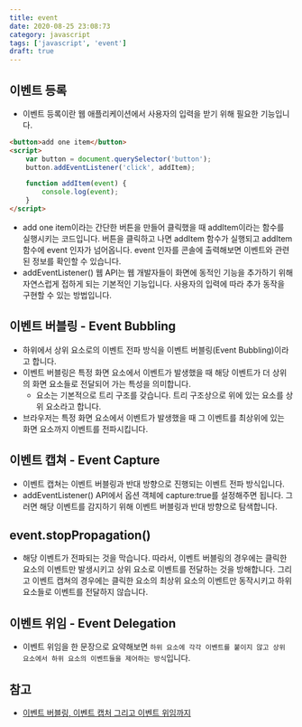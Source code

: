 ```yaml
---
title: event
date: 2020-08-25 23:08:73
category: javascript
tags: ['javascript', 'event']
draft: true
---
```


## 이벤트 등록

- 이벤트 등록이란 웹 애플리케이션에서 사용자의 입력을 받기 위해 필요한 기능입니다.

```html
<button>add one item</button>
<script>
	var button = document.querySelector('button');
	button.addEventListener('click', addItem);

	function addItem(event) {
		console.log(event);
	}
</script>
```

- add one item이라는 간단한 버튼을 만들어 클릭했을 때 addItem이라는 함수를 실행시키는 코드입니다. 버튼을 클릭하고 나면 addItem 함수가 실행되고 addItem 함수에 event 인자가 넘어옵니다. event 인자를 콘솔에 출력해보면 이벤트와 관련된 정보를 확인할 수 있습니다.
- addEventListener() 웹 API는 웹 개발자들이 화면에 동적인 기능을 추가하기 위해 자연스럽게 접하게 되는 기본적인 기능입니다. 사용자의 입력에 따라 추가 동작을 구현할 수 있는 방법입니다.

## 이벤트 버블링 - Event Bubbling

- 하위에서 상위 요소로의 이벤트 전파 방식을 이벤트 버블링(Event Bubbling)이라고 합니다.
- 이벤트 버블링은 특정 화면 요소에서 이벤트가 발생했을 때 해당 이벤트가 더 상위의 화면 요소들로 전달되어 가는 특성을 의미합니다.
  - 요소는 기본적으로 트리 구조를 갖습니다. 트리 구조상으로 위에 있는 요소를 상위 요소라고 합니다.
- 브라우저는 특정 화면 요소에서 이벤트가 발생했을 때 그 이벤트를 최상위에 있는 화면 요소까지 이벤트를 전파시킵니다.

## 이벤트 캡쳐 - Event Capture

- 이벤트 캡쳐는 이벤트 버블링과 반대 방향으로 진행되는 이벤트 전파 방식입니다.
- addEventListener() API에서 옵션 객체에 capture:true를 설정해주면 됩니다. 그러면 해당 이벤트를 감지하기 위해 이벤트 버블링과 반대 방향으로 탐색합니다.

## event.stopPropagation()

- 해당 이벤트가 전파되는 것을 막습니다. 따라서, 이벤트 버블링의 경우에는 클릭한 요소의 이벤트만 발생시키고 상위 요소로 이벤트를 전달하는 것을 방해합니다. 그리고 이벤트 캡쳐의 경우에는 클릭한 요소의 최상위 요소의 이벤트만 동작시키고 하위 요소들로 이벤트를 전달하지 않습니다.

## 이벤트 위임 - Event Delegation

- 이벤트 위임을 한 문장으로 요약해보면 `하위 요소에 각각 이벤트를 붙이지 않고 상위 요소에서 하위 요소의 이벤트들을 제어하는 방식`입니다.

## 참고

- [이벤트 버블링, 이벤트 캡처 그리고 이벤트 위임까지](https://joshua1988.github.io/web-development/javascript/event-propagation-delegation/)
